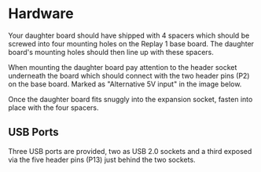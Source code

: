 # Hardware

Your daughter board should have shipped with 4 spacers which should be screwed
into four mounting holes on the Replay 1 base board. The daughter board's mounting
holes should then line up with these spacers.

<ZoomableImage src='/images/replay1/daughterboard_overview_thumb.jpg' alt='Daughter Board Overview'/>

When mounting the daughter board pay attention to the header socket underneath
the board which should connect with the two header pins (P2) on the base board.
Marked as "Alternative 5V input" in the image below.

<ZoomableImage src='/images/overview_replay1_power.jpg' alt='Alternative 5V input'/>

Once the daughter board fits snuggly into the expansion socket, fasten into place
with the four spacers.

## USB Ports

Three USB ports are provided, two as USB 2.0 sockets and a third exposed
via the five header pins (P13) just behind the two sockets.

<ZoomableImage src='/images/replay1/daughterboard_usb_header_thumb.jpg' alt='USB Header'/>

<!-- TODO: Pin 1 on the header is marked with an arrow. Add wiring order -->

<!-- TODO: Links to schematics in replay_docs -->